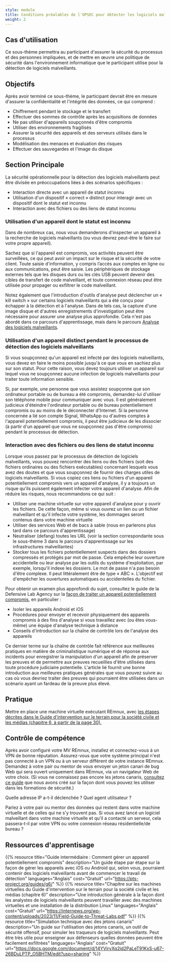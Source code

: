 ```yaml
---
style: module
title: Conditions préalables de l'OPSEC pour détecter les logiciels malveillants
weight: 2
---
```

## Cas d'utilisation

Ce sous-thème permettra au participant d'assurer la sécurité du processus et des personnes impliquées, et de mettre en œuvre une politique de sécurité dans l'environnement informatique que le participant utilise pour la détection de logiciels malveillants.

## Objectifs

Après avoir terminé ce sous-thème, le participant devrait être en mesure d'assurer la confidentialité et l'intégrité des données, ce qui comprend :

- Chiffrement pendant le stockage et le transfert
- Effectuer des sommes de contrôle après les acquisitions de données
- Ne pas utiliser d'appareils soupçonnés d'être compromis
- Utiliser des environnements fragilisés
- Assurer la sécurité des appareils et des serveurs utilisés dans le processus
- Modélisation des menaces et évaluation des risques
- Effectuer des sauvegardes et l'image du disque

## Section Principale

La sécurité opérationnelle pour la détection des logiciels malveillants peut être divisée en préoccupations liées à des scénarios spécifiques :

- Interaction directe avec un appareil de statut inconnu
- Utilisation d'un dispositif « correct » distinct pour interagir avec un dispositif dont le statut est inconnu
- Interaction avec des fichiers ou des liens de statut inconnu

### Utilisation d'un appareil dont le statut est inconnu

Dans de nombreux cas, nous vous demanderons d'inspecter un appareil à la recherche de logiciels malveillants (ou vous devrez peut-être le faire sur votre propre appareil).

Sachez que si l'appareil est compromis, vos activités peuvent être surveillées, ce qui peut avoir un impact sur le risque et la sécurité de votre client. Toute saisie d'information, y compris l’accès aux comptes en ligne ou aux communications, peut être saisie. Les périphériques de stockage externes tels que les disques durs ou les clés USB peuvent devenir des cibles de transfert de code malveillant, et toute connexion réseau peut être utilisée pour propager ou exfiltrer le code malveillant.

Notez également que l'introduction d'outils d'analyse peut déclencher un « kill switch » sur certains logiciels malveillants qui a été conçu pour échapper à la détection et à l'analyse. Dans de tels cas, la capture d'une image disque et d'autres enregistrements d'investigation peut être nécessaire pour assurer une analyse plus approfondie. Cela n'est pas abordé dans ce parcours d'apprentissage, mais dans le parcours [Analyse des logiciels malveillants](https://docs.google.com/document/d/1tgvDPn7FXoaZVrdULKYu8HeOrfDaoelKJLzojDDA6mg/edit).

### Utilisation d'un appareil distinct pendant le processus de détection des logiciels malveillants

Si vous soupçonnez qu'un appareil est infecté par des logiciels malveillants, vous devez en faire le moins possible jusqu'à ce que vous en sachiez plus sur son statut. Pour cette raison, vous devez toujours utiliser un appareil sur lequel vous ne soupçonnez aucune infection de logiciels malveillants pour traiter toute information sensible.

Si, par exemple, une personne que vous assistez soupçonne que son ordinateur portable ou de bureau a été compromis, demandez-lui d'utiliser son téléphone mobile pour communiquer avec vous. Il est généralement judicieux d'éteindre l'ordinateur portable ou de bureau potentiellement compromis ou au moins de le déconnecter d'Internet. Si la personne concernée a lié son compte Signal, WhatsApp ou d'autres comptes à l'appareil potentiellement compromis, il peut être judicieux de les dissocier (à partir d'un appareil que vous ne soupçonnez pas d'être compromis) pendant le processus de détection.

### Interaction avec des fichiers ou des liens de statut inconnu

Lorsque vous passez par le processus de détection de logiciels malveillants, vous pouvez rencontrer des liens ou des fichiers (soit des fichiers ordinaires ou des fichiers exécutables) concernant lesquels vous avez des doutes et que vous soupçonnez de fournir des charges utiles de logiciels malveillants. Si vous copiez ces liens ou fichiers d'un appareil potentiellement compromis vers un appareil d'analyse, il y a toujours un risque qu'ils puissent également infecter votre appareil d'analyse. Afin de réduire les risques, nous recommandons ce qui suit :

- Utiliser une machine virtuelle sur votre appareil d'analyse pour y ouvrir les fichiers. De cette façon, même si vous ouvrez un lien ou un fichier malveillant et qu'il infecte votre système, les dommages seront contenus dans votre machine virtuelle
- Utiliser des services Web et de bacs à sable (nous en parlerons plus tard dans ce parcours d'apprentissage)
- Neutraliser (defang) toutes les URL (voir la section correspondante sous le sous-thème 3 dans le parcours d'apprentissage sur les infrastructures malveillantes)
- Stocker tous les fichiers potentiellement suspects dans des dossiers compressés et protégés par mot de passe. Cela empêche leur ouverture accidentelle ou leur analyse par les outils du système d'exploitation, par exemple, lorsqu'il indexe les dossiers. Le mot de passe n'a pas besoin d'être complexe. Il peut littéralement être de type « ABC ». L'objectif est d'empêcher les ouvertures automatiques ou accidentelles du fichier.

Pour obtenir un examen plus approfondi du sujet, consultez le guide de la Defensive Lab Agency sur la [façon de traiter un appareil potentiellement compromis](https://pts-project.org/guides/g6/), en particulier :

- Isoler les appareils Android et iOS
- Procédures pour envoyer et recevoir physiquement des appareils compromis à des fins d'analyse si vous travaillez avec (ou êtes vous-même) une équipe d'analyse technique à distance
- Conseils d'introduction sur la chaîne de contrôle lors de l'analyse des appareils

Ce dernier terme sur la chaîne de contrôle fait référence aux meilleures pratiques en matière de criminalistique numérique et de réponse aux incidents pour enregistrer la manipulation d'un appareil afin de préserver les preuves et de permettre aux preuves recueillies d'être utilisées dans toute procédure judiciaire potentielle. L'article lié fournit une bonne introduction aux meilleures pratiques générales que vous pouvez suivre au cas où vous devriez traiter des preuves qui pourraient être utilisées dans un scénario ayant un fardeau de la preuve plus élevé.

## Pratique

Mettre en place une machine virtuelle exécutant REmnux, avec [les étapes décrites dans le Guide d'intervention sur le terrain pour la société civile et les médias (chapitre 6, à partir de la page 30).](https://internews.org/wp-content/uploads/2023/11/Field-Guide-to-Threat-Labs.pdf)

## Contrôle de compétence

Après avoir configuré votre MV REmnux, installez et connectez-vous à un VPN de bonne réputation. Assurez-vous que votre système principal n'est pas connecté à un VPN ou à un serveur différent de votre instance REmnux. Demandez à votre pair ou mentor de vous envoyer un jeton canari de bug Web qui sera ouvert uniquement dans REmnux, via un navigateur Web de votre choix. (Si vous ne connaissez pas encore les jetons canaris, [consultez ce guide](https://docs.google.com/document/d/14YViryXq2id2PaLeT91KxS-u67-26BDuLPTP_O5BHTM/edit?usp=sharing) que nous avons créé sur la façon dont vous pouvez les utiliser dans les formations de sécurité.)

Quelle adresse IP a-t-il déclenchée ? Quel agent utilisateur ?

Parlez à votre pair ou mentor des données qui restent dans votre machine virtuelle et de celles qui ne s'y trouvent pas. Si vous avez lancé un logiciel malveillant dans votre machine virtuelle et qu'il a contacté un serveur, cela passera-t-il par votre VPN ou votre connexion réseau résidentielle/de bureau ?

## Ressources d'apprentisage

{{% resource title="Guide intermédiaire : Comment gérer un appareil potentiellement compromis" description="Un guide étape par étape sur la façon de gérer les appareils avec iOS ou Android qui, selon vous, pourraient contenir des logiciels malveillants avant de commencer le travail de détection" languages="Anglais" cost="Gratuit" url="https://pts-project.org/guides/g6/" %}}
{{% resource title="Chapitre sur les machines virtuelles du Guide d'intervention sur le terrain pour la société civile et les médias (chapitre 6)" description="Une introduction générale à la façon dont les analystes de logiciels malveillants peuvent travailler avec des machines virtuelles et une installation de la distribution Linux" languages="Anglais" cost="Gratuit" url="https://internews.org/wp-content/uploads/2023/11/Field-Guide-to-Threat-Labs.pdf" %}}
{{% resource title="Simulation technique avec des jetons canaris" description="Un guide sur l'utilisation des jetons canaris, un outil de sécurité offensif, pour simuler les traqueurs de logiciels malveillants. Peut être très utile pour enseigner aux défenseurs quelles données peuvent être facilement exfiltrées" languages="Anglais" cost="Gratuit" url="https://docs.google.com/document/d/14YViryXq2id2PaLeT91KxS-u67-26BDuLPTP_O5BHTM/edit?usp=sharing" %}}